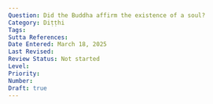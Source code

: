 ```yaml
---
Question: Did the Buddha affirm the existence of a soul?
Category: Diṭṭhi
Tags:
Sutta References:
Date Entered: March 18, 2025
Last Revised:
Review Status: Not started
Level: 
Priority: 
Number: 
Draft: true
---
```

